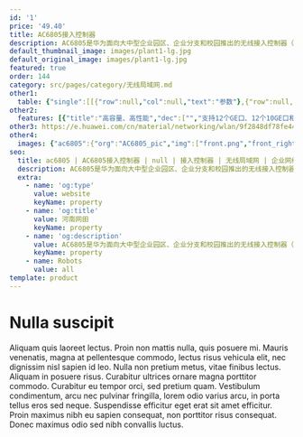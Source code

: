 ```yaml
---
id: '1'
price: '49.40'
title: AC6805接入控制器
description: AC6805是华为面向大中型企业园区、企业分支和校园推出的无线接入控制器（Access controller），最大可管理6144个AP，直接转发能力最高120Gbps。可灵活配置无线接入点的管理数量。配合华为全系列802.11n/802.11ac/802.11ax无线接入点，可组建大中型园区网络、企业办公网络、无线城域网络、热点覆盖等应用环境。
default_thumbnail_image: images/plant1-lg.jpg
default_original_image: images/plant1-lg.jpg
featured: true
order: 144
category: src/pages/category/无线局域网.md
other1: 
  table: {"single":[[{"row":null,"col":null,"text":"参数"},{"row":null,"col":null,"text":"AC6805"}],[{"row":null,"col":null,"text":"端口"},{"row":null,"col":null,"text":"12 x GE + 12 x 10GE + 2 x 40GE（其中1个40G和4个10G互斥）"}],[{"row":null,"col":null,"text":"电源"},{"row":null,"col":null,"text":"AC/DC"}],[{"row":null,"col":null,"text":"转发模式"},{"row":null,"col":null,"text":"支持直接转发/隧道转发"}],[{"row":null,"col":null,"text":"直接转发"},{"row":null,"col":null,"text":"120Gbps"}],[{"row":null,"col":null,"text":"隧道转发"},{"row":null,"col":null,"text":"60Gbps"}],[{"row":null,"col":null,"text":"最大可管理AP的数量"},{"row":null,"col":null,"text":"6144"}],[{"row":null,"col":null,"text":"最大可接入用户数"},{"row":null,"col":null,"text":"65536"}],[{"row":null,"col":null,"text":"AP与AC间组网方式"},{"row":null,"col":null,"text":"支持L2/L3层网络拓扑"}],[{"row":null,"col":null,"text":"AC冗余备份"},{"row":null,"col":null,"text":"支持1+1热备/N+1备份方式"}],[{"row":null,"col":null,"text":"无线协议"},{"row":null,"col":null,"text":"802.11 a/b/g/n/ac/ac wave2/ax"}]]}
other2:
  features: [{"title":"高容量、高性能","dec":["","支持12个GE口、12个10GE口和2个40G口，提供120Gbps的直接转发能力，可管理6144个AP",""]},{"title":"使用灵活","dec":["","灵活的数据转发方式，支持直接转发、隧道转发；\n灵活的用户权限控制，提供基于用户和角色的访问控制策略控制能力",""]},{"title":"网络运维方式丰富","dec":["","丰富的网络运维方式，可通过网管eSight、WEB网管、命令行（CLI）进行维护",""]}]
other3: https://e.huawei.com/cn/material/networking/wlan/9f2848df78fe4409a6b4bcdb921f71d8
other4:
  images: {"ac6805":{"org":"AC6805_pic","img":["front.png","front_right.png","front_top.png","left.png","rear.png","right.png"]}}
seo:
  title: ac6805 | AC6805接入控制器 | null | 接入控制器 | 无线局域网 | 企业网络
  description: AC6805是华为面向大中型企业园区、企业分支和校园推出的无线接入控制器（Access controller），最大可管理6144个AP，直接转发能力最高120Gbps。可灵活配置无线接入点的管理数量。配合华为全系列802.11n/802.11ac/802.11ax无线接入点，可组建大中型园区网络、企业办公网络、无线城域网络、热点覆盖等应用环境。
  extra:
    - name: 'og:type'
      value: website
      keyName: property
    - name: 'og:title'
      value: 河南网田
      keyName: property
    - name: 'og:description'
      value: AC6805是华为面向大中型企业园区、企业分支和校园推出的无线接入控制器（Access controller），最大可管理6144个AP，直接转发能力最高120Gbps。可灵活配置无线接入点的管理数量。配合华为全系列802.11n/802.11ac/802.11ax无线接入点，可组建大中型园区网络、企业办公网络、无线城域网络、热点覆盖等应用环境。
      keyName: property
    - name: Robots
      value: all
template: product
---
```


# Nulla suscipit

Aliquam quis laoreet lectus. Proin non mattis nulla, quis posuere mi. Mauris venenatis, magna at pellentesque commodo, lectus risus vehicula elit, nec dignissim nisl sapien id leo. Nulla non pretium metus, vitae finibus lectus. Aliquam in posuere risus. Curabitur ultrices ornare magna porttitor commodo. Curabitur eu tempor orci, sed pretium quam. Vestibulum condimentum, arcu nec pulvinar fringilla, lorem odio varius arcu, in porta tellus eros sed neque. Suspendisse efficitur eget erat sit amet efficitur. Proin maximus nibh eu sapien consequat, non porttitor risus consequat. Donec maximus odio sed nibh convallis luctus.